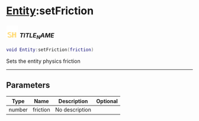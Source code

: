 # [Entity](../entity/README.md):setFriction

### <img src="../../.gitbook/assets/shared.png" width="32" height="32" /> $TITLE_NAME$

```lua
void Entity:setFriction(friction)
```

Sets the entity physics friction<br>

-----------------
## Parameters

| Type   | Name | Description | Optional |
| ------ | ---- | ----------- | -------: |
| number | friction | No description |  |
